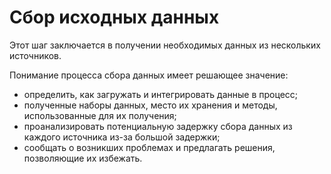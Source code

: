 Сбор исходных данных
=======================


Этот шаг заключается в получении необходимых данных из нескольких источников.

Понимание процесса сбора данных имеет решающее значение:
- определить, как загружать и интегрировать данные в процесс;
- полученные наборы данных, место их хранения и методы, использованные для их получения;
- проанализировать потенциальную задержку сбора данных из каждого источника из-за большой задержки;
- сообщать о возникших проблемах и предлагать решения, позволяющие их избежать.
